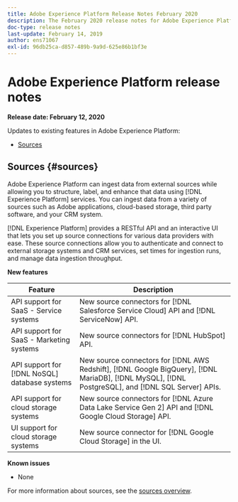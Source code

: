 ```yaml
---
title: Adobe Experience Platform Release Notes February 2020
description: The February 2020 release notes for Adobe Experience Platform.
doc-type: release notes
last-update: February 14, 2019
author: ens71067
exl-id: 96db25ca-d857-489b-9a9d-625e86b1bf3e
---
```

# Adobe Experience Platform release notes 

**Release date: February 12, 2020**

Updates to existing features in Adobe Experience Platform:

* [Sources](#sources)

## Sources {#sources}

Adobe Experience Platform can ingest data from external sources while allowing you to structure, label, and enhance that data using [!DNL Experience Platform] services. You can ingest data from a variety of sources such as Adobe applications, cloud-based storage, third party software, and your CRM system.

[!DNL Experience Platform] provides a RESTful API and an interactive UI that lets you set up source connections for various data providers with ease. These source connections allow you to authenticate and connect to external storage systems and CRM services, set times for ingestion runs, and manage data ingestion throughput.

**New features**

| Feature | Description |
| ------- | ----------- |
| API support for SaaS - Service systems| New source connectors for [!DNL Salesforce Service Cloud] API and [!DNL ServiceNow] API. |
| API support for SaaS - Marketing systems| New source connectors for [!DNL HubSpot] API. |
| API support for [!DNL NoSQL] database systems | New source connectors for [!DNL AWS Redshift], [!DNL Google BigQuery], [!DNL MariaDB], [!DNL MySQL], [!DNL PostgreSQL], and [!DNL SQL Server] APIs. |
| API support for cloud storage systems | New source connectors for [!DNL Azure Data Lake Service Gen 2] API and [!DNL Google Cloud Storage] API.|
| UI support for cloud storage systems | New source connector for [!DNL Google Cloud Storage] in the UI.|

**Known issues**

* None

For more information about sources, see the [sources overview](../../sources/home.md).

